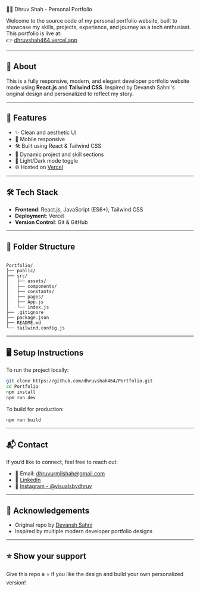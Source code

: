 🧑‍💻 Dhruv Shah - Personal Portfolio

Welcome to the source code of my personal portfolio website, built to showcase my skills, projects, experience, and journey as a tech enthusiast. This portfolio is live at:  
👉 [dhruvshah464.vercel.app](https://dhruvshah464.vercel.app)

---

## 🔗 About

This is a fully responsive, modern, and elegant developer portfolio website made using **React.js** and **Tailwind CSS**. Inspired by Devansh Sahni's original design and personalized to reflect my story.

---

## 🚀 Features

- ✨ Clean and aesthetic UI
- 📱 Mobile responsive
- 🛠️ Built using React & Tailwind CSS
- 📂 Dynamic project and skill sections
- 🌙 Light/Dark mode toggle
- 🌐 Hosted on [Vercel](https://vercel.com)

---

## 🛠️ Tech Stack

- **Frontend**: React.js, JavaScript (ES6+), Tailwind CSS
- **Deployment**: Vercel
- **Version Control**: Git & GitHub

---

## 📁 Folder Structure

```

Portfolio/
├── public/
├── src/
│   ├── assets/
│   ├── components/
│   ├── constants/
│   ├── pages/
│   ├── App.js
│   └── index.js
├── .gitignore
├── package.json
├── README.md
└── tailwind.config.js

````

---

## 🖥️ Setup Instructions

To run the project locally:

```bash
git clone https://github.com/dhruvshah464/Portfolio.git
cd Portfolio
npm install
npm run dev
````

To build for production:

```bash
npm run build
```

---

## 📬 Contact

If you’d like to connect, feel free to reach out:

* 📧 Email: [dhruvurmilshah@gmail.com](mailto:dhruvurmilshah@gmail.com)
* 💼 [LinkedIn](https://linkedin.com/in/shah-dhruv-)
* 📸 [Instagram - @visualsbydhruv](https://instagram.com/visualsbydhruv)

---

## 📝 Acknowledgements

* Original repo by [Devansh Sahni](https://github.com/DevanshSahni/Portfolio)
* Inspired by multiple modern developer portfolio designs

---

## ⭐️ Show your support

Give this repo a ⭐️ if you like the design and build your own personalized version!
